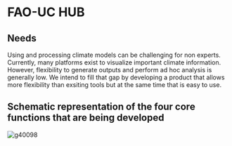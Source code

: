 # FAO-UC HUB

## Needs

Using and processing climate models can be challenging for non experts. Currently, many platforms exist to visualize important climate information. However, flexibility to generate outputs and perform ad hoc analysis is generally low. We intend to fill that gap by developing a product that allows more flexibility than exsiting tools but at the same time that is easy to use.

## Schematic representation of the four core functions that are being developed

![g40098](https://user-images.githubusercontent.com/83447905/155277045-fe1d1cd9-24f0-41b9-b312-4e083d88c76e.png)


